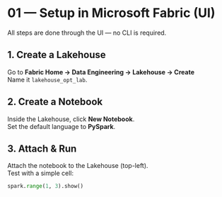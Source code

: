 # 01 — Setup in Microsoft Fabric (UI)

All steps are done through the UI — no CLI is required.

## 1. Create a Lakehouse
Go to **Fabric Home → Data Engineering → Lakehouse → Create**  
Name it `lakehouse_opt_lab`.

## 2. Create a Notebook
Inside the Lakehouse, click **New Notebook**.  
Set the default language to **PySpark**.

## 3. Attach & Run
Attach the notebook to the Lakehouse (top-left).  
Test with a simple cell:

```python
spark.range(1, 3).show()
```
